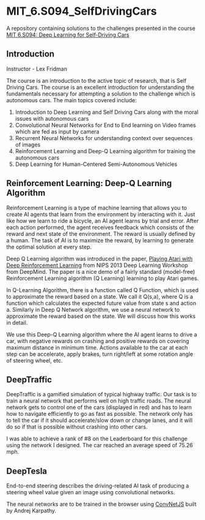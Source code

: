 # MIT_6.S094_SelfDrivingCars
A repository containing solutions to the challenges presented in the course [MIT 6.S094: Deep Learning for Self-Driving Cars](http://selfdrivingcars.mit.edu/)

## Introduction
Instructor - Lex Fridman

The course is an introduction to the active topic of research, that is Self Driving Cars. The course is an excellent introduction for understanding the fundamentals necessary for attempting a solution to the challenge which is autonomous cars. The main topics covered include:
  1. Introduction to Deep Learning and Self Driving Cars along with the moral issues with autonomous cars
  2. Convolutional Neural Networks for End to End learning on Video frames which are fed as input by camera
  3. Recurrent Neural Networks for understanding context over sequences of images
  4. Reinforcement Learning and Deep-Q Learning algorithm for training the autonomous cars
  5. Deep Learning for Human-Centered Semi-Autonomous Vehicles
  
## Reinforcement Learning: Deep-Q Learning Algorithm

Reinforcement Learning is a type of machine learning that allows you to create AI agents that learn from the environment by 
interacting with it. Just like how we learn to ride a bicycle, an AI agent learns by trial and error. After each action performed, the agent receives feedback which consists of the reward and next state of the environment. The reward is usually defined by a human. The task of AI is to maximize the reward, by learning to generate the optimal solution at every step.

Deep Q Learning algorithm was introduced in the paper, [Playing Atari with Deep Reinforcement Learning](https://arxiv.org/pdf/1312.5602v1.pdf) from NIPS 2013 Deep Learning Workshop from DeepMind. The paper is a nice demo of a fairly standard (model-free) Reinforcement Learning algorithm (Q Learning) learning to play Atari games.

In Q-Learning Algorithm, there is a function called Q Function, which is used to approximate the reward based on a state. We call it Q(s,a), where Q is a function which calculates the expected future value from state s and action a. Similarly in Deep Q Network algorithm, we use a neural network to approximate the reward based on the state. We will discuss how this works in detail.

We use this Deep-Q Learning algorithm where the AI agent learns to drive a car, with negative rewards on crashing and positive rewards on covering maximum distance in minimum time. Actions available to the car at each step can be accelerate, apply brakes, turn right/left at some rotation angle of steering wheel, etc.

## DeepTraffic
DeepTraffic is a gamified simulation of typical highway traffic. Our task is to train a neural network that performs well on high traffic roads. 
The neural network gets to control one of the cars (displayed in red) and has to learn how to navigate efficiently to go as fast as possible. The network only has to tell the car if it should accelerate/slow down or change lanes, and it will do so if that is possible without crashing into other cars.

I was able to achieve a rank of #8 on the Leaderboard for this challenge using the network I designed. The car reached an average speed of 75.26 mph.

## DeepTesla

End-to-end steering describes the driving-related AI task of producing a steering wheel value given an image using convolutional networks.

The neural networks are to be trained in the browser using [ConvNetJS](http://cs.stanford.edu/people/karpathy/convnetjs/) built by Andrej Karpathy.
